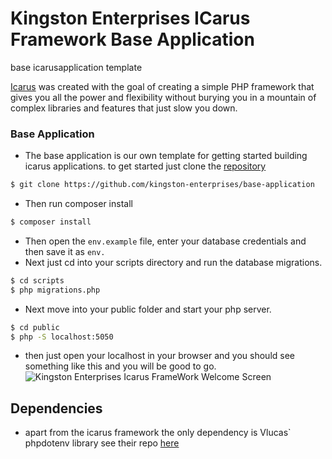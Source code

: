 # Kingston Enterprises ICarus Framework Base Application
base icarusapplication template

[Icarus](https://github.com/kingston-enterprises/icarus-framework.git) was created with the goal of creating a simple PHP framework that gives you all the power and flexibility without burying you in a mountain of complex libraries and features that just slow you down.

### Base Application
- The base application is our own template for getting started building icarus applications. to get started 
just clone the [repository](https://github.com/kingston-enterprises/base-application)

```sh
$ git clone https://github.com/kingston-enterprises/base-application
```

- Then run composer install

```sh
$ composer install
```

- Then open the `env.example` file, enter your database credentials and then save it as `env.`
- Next just cd into your scripts directory and run the database migrations.

```sh
$ cd scripts
$ php migrations.php
```

- Next move into your public folder and start your php server.

```sh
$ cd public
$ php -S localhost:5050
```

- then just open your localhost in your browser and you should see something like this and you will be good to go.
![Kingston Enterprises Icarus FrameWork Welcome Screen](https://user-images.githubusercontent.com/67066977/239186863-e29c2e0f-08d5-4574-9a0b-d435f43d12e6.png)

## Dependencies
- apart from the icarus framework the only dependency is Vlucas` phpdotenv library see their repo [here](https://github.com/vlucas/phpdotenv)

